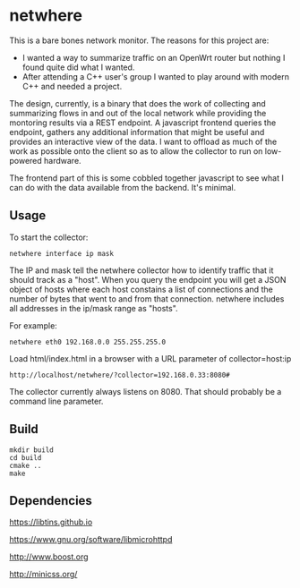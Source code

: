 # netwhere

This is a bare bones network monitor. The reasons for this project are:

* I wanted a way to summarize traffic on an OpenWrt router but nothing I found quite did what I wanted.
* After attending a C++ user's group I wanted to play around with modern C++ and needed a project.

The design, currently, is a binary that does the work of collecting and summarizing flows in and out of the local network while providing the montoring results via a REST endpoint.
A javascript frontend queries the endpoint, gathers any additional information that might be useful and provides an interactive view of the data. I want to offload as much of the work as possible onto the client so as to allow the collector to run on low-powered hardware.

The frontend part of this is some cobbled together javascript to see what I can do with the data available from the backend. It's minimal.

## Usage

To start the collector:

    netwhere interface ip mask

The IP and mask tell the netwhere collector how to identify traffic that it should track as a "host". When you query the endpoint you will get a JSON object of hosts where each host constains a list of connections and the number of bytes that went to and from that connection. netwhere includes all addresses in the ip/mask range as "hosts".

For example:

    netwhere eth0 192.168.0.0 255.255.255.0

Load html/index.html in a browser with a URL parameter of collector=host:ip

    http://localhost/netwhere/?collector=192.168.0.33:8080#

The collector currently always listens on 8080. That should probably be a command line parameter.

## Build

    mkdir build
	cd build
	cmake ..
    make

## Dependencies

https://libtins.github.io

https://www.gnu.org/software/libmicrohttpd

http://www.boost.org

http://minicss.org/

